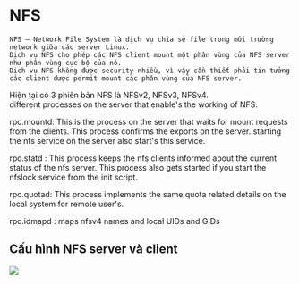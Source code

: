 # NFS  

    NFS – Network File System là dịch vụ chia sẻ file trong môi trường network giữa các server Linux.
    Dịch vụ NFS cho phép các NFS client mount một phân vùng của NFS server như phân vùng cục bộ của nó.
    Dịch vụ NFS không được security nhiều, vì vậy cần thiết phải tin tưởng các client được permit mount các phân vùng của NFS server.
Hiện tại có 3 phiên bản NFS là NFSv2, NFSv3, NFSv4.  
different processes on the server that enable's the working of NFS.

rpc.mountd: This is the process on the server that waits for mount requests from the clients. This process confirms the exports on the server. starting the nfs service on the server also start's this service.

rpc.statd : This process keeps the nfs clients informed about the current status of the nfs server. This process also gets started if you start the nfslock service from the init script.

rpc.quotad: This process implements the same quota related details on the local system for remote user's.  

rpc.idmapd : maps nfsv4 names and local UIDs and GIDs  

## Cấu hình NFS server và client  
<img src="https://i.imgur.com/GtQq8OC.jpg">  


